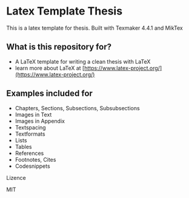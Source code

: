 # Latex Template Thesis

This is a latex template for thesis.
Built with Texmaker 4.4.1 and MikTex

## What is this repository for?

* A LaTeX template for writing a clean thesis with LaTeX
* learn more about LaTeX at [https://www.latex-project.org/](https://www.latex-project.org/)

## Examples included for

* Chapters, Sections, Subsections, Subsubsections
* Images in Text
* Images in Appendix
* Textspacing
* Textformats
* Lists 
* Tables
* References
* Footnotes, Cites
* Codesnippets

Lizence

MIT
